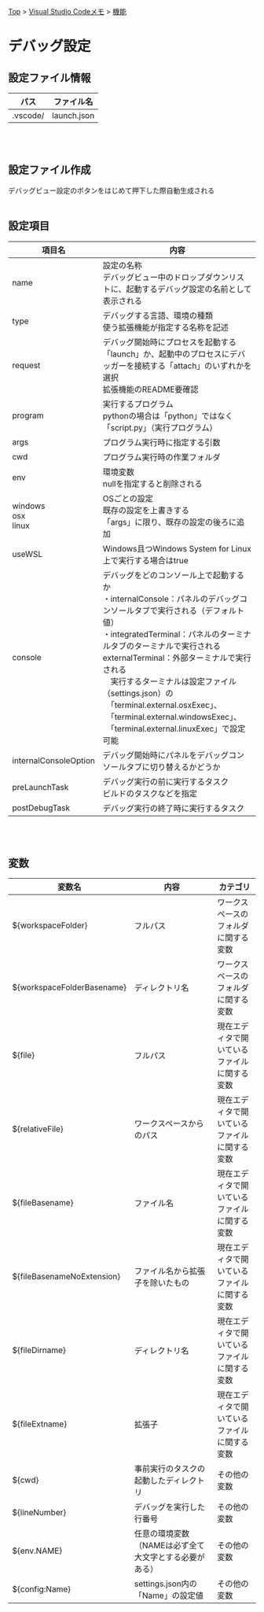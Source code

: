 [Top](../../README.md) > [Visual Studio Codeメモ](../../VSCode.md) > [機能](../func.md)

# デバッグ設定
## 設定ファイル情報

|パス|ファイル名|
|--|--|
|.vscode/|launch.json|
<br><br>

## 設定ファイル作成
デバッグビュー設定のボタンをはじめて押下した際自動生成される
<br><br>

## 設定項目
|項目名|内容|
|--|--|
|name|設定の名称<br>デバッグビュー中のドロップダウンリストに、起動するデバッグ設定の名前として表示される|
|type|デバッグする言語、環境の種類<br>使う拡張機能が指定する名称を記述|
|request|デバッグ開始時にプロセスを起動する「launch」か、起動中のプロセスにデバッガーを接続する「attach」のいずれかを選択<br>拡張機能のREADME要確認|
|program|実行するプログラム<br>pythonの場合は「python」ではなく「script.py」（実行プログラム）|
|args|プログラム実行時に指定する引数|
|cwd|プログラム実行時の作業フォルダ|
|env|環境変数<br>nullを指定すると削除される|
|windows<br>osx<br>linux|OSごとの設定<br>既存の設定を上書きする<br>「args」に限り、既存の設定の後ろに追加|
|useWSL|Windows且つWindows System for Linux上で実行する場合はtrue|
|console|デバッグをどのコンソール上で起動するか<br>・internalConsole：パネルのデバッグコンソールタブで実行される（デフォルト値）<br>・integratedTerminal：パネルのターミナルタブのターミナルで実行される<br>externalTerminal：外部ターミナルで実行される<br>　実行するターミナルは設定ファイル（settings.json）の<br>　「terminal.external.osxExec」、<br>　「terminal.external.windowsExec」、<br>　「terminal.external.linuxExec」で設定可能|
|internalConsoleOption|デバッグ開始時にパネルをデバッグコンソールタブに切り替えるかどうか|
|preLaunchTask|デバッグ実行の前に実行するタスク<br>ビルドのタスクなどを指定|
|postDebugTask|デバッグ実行の終了時に実行するタスク|
<br><br>

## 変数
|変数名|内容|カテゴリ|
|--|--|--|
|${workspaceFolder}|フルパス|ワークスペースのフォルダに関する変数|
|${workspaceFolderBasename}|ディレクトリ名|ワークスペースのフォルダに関する変数|
|${file}|フルパス|現在エディタで開いているファイルに関する変数|
|${relativeFile}|ワークスペースからのパス|現在エディタで開いているファイルに関する変数|
|${fileBasename}|ファイル名|現在エディタで開いているファイルに関する変数|
|${fileBasenameNoExtension}|ファイル名から拡張子を除いたもの|現在エディタで開いているファイルに関する変数|
|${fileDirname}|ディレクトリ名|現在エディタで開いているファイルに関する変数|
|${fileExtname}|拡張子|現在エディタで開いているファイルに関する変数|
|${cwd}|事前実行のタスクの起動したディレクトリ|その他の変数|
|${lineNumber}|デバッグを実行した行番号|その他の変数|
|${env.NAME}|任意の環境変数（NAMEは必ず全て大文字とする必要がある）|その他の変数|
|${config:Name}|settings.json内の「Name」の設定値|その他の変数|
<br><br>

